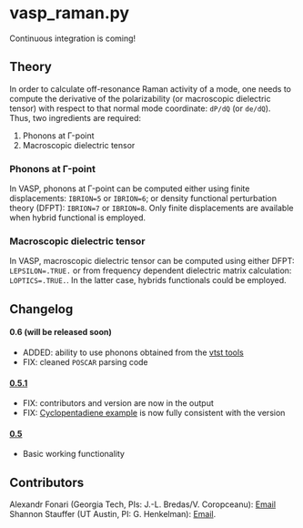 # vasp_raman.py

Continuous integration is coming!

## Theory

In order to calculate off-resonance Raman activity of a mode, one needs to compute the derivative of the polarizability (or macroscopic dielectric tensor) with respect to that normal mode coordinate: `dP/dQ` (or `de/dQ`).  
Thus, two ingredients are required:

 1. Phonons at Γ-point
 2. Macroscopic dielectric tensor

### Phonons at Γ-point
In VASP, phonons at Γ-point can be computed either using finite displacements: `IBRION=5` or `IBRION=6`; or density functional perturbation theory (DFPT): `IBRION=7` or `IBRION=8`. Only finite displacements are available when hybrid functional is employed.

### Macroscopic dielectric tensor
In VASP, macroscopic dielectric tensor can be computed using either DFPT: `LEPSILON=.TRUE.` or from frequency dependent dielectric matrix calculation: `LOPTICS=.TRUE.`. In the latter case, hybrids functionals could be employed.

## Changelog

#### 0.6 (will be released soon)
* ADDED: ability to use phonons obtained from the [vtst tools](theory.cm.utexas.edu/vtsttools/dynmat/)
* FIX: cleaned `POSCAR` parsing code

#### [0.5.1](https://raw.github.com/raman-sc/VASP/3cb3cdf0682609365c4b966472ef6eb5be1defc5/vasp_raman.py)
* FIX: contributors and version are now in the output
* FIX: [Cyclopentadiene example](https://github.com/raman-sc/VASP/tree/master/Cyclopentadiene) is now fully consistent with the version

#### [0.5](https://raw.github.com/raman-sc/VASP/3004f2fd455b0f81c28a2e227542b328d5998bbd/vasp_raman.py)
* Basic working functionality

## Contributors

Alexandr Fonari (Georgia Tech, PIs: J.-L. Bredas/V. Coropceanu): [Email](mailto:alexandr.fonari[nospam]gatech.edu)  
Shannon Stauffer (UT Austin, PI: G. Henkelman): [Email](mailto:stauffers[nospam]utexas.edu).
